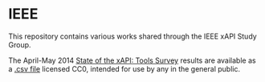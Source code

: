 IEEE
====

This repository contains various works shared through the IEEE xAPI Study Group.

The April-May 2014 [State of the xAPI: Tools Survey](https://github.com/aaronesilvers/IEEE/blob/master/2014_State_of_xAPI_Tools_Survey_Responses.csv) results are available as a [.csv file](https://github.com/aaronesilvers/IEEE/blob/master/2014_State_of_xAPI_Tools_Survey_Responses.csv) licensed CC0, intended for use by any in the general public.
